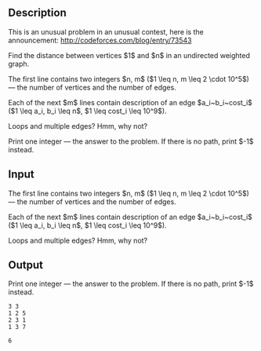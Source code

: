 ## Description

<div><p><span class="tex-font-style-it">This is an unusual problem in an unusual contest, here is the announcement: <a href="//codeforces.com/blog/entry/73543">http://codeforces.com/blog/entry/73543</a></span></p><p>Find the distance between vertices $1$ and $n$ in an undirected weighted graph.</p></div><div class="input-specification"><p>The first line contains two integers $n, m$ ($1 \leq n, m \leq 2 \cdot 10^5$) — the number of vertices and the number of edges.</p><p>Each of the next $m$ lines contain description of an edge $a_i~b_i~cost_i$ ($1 \leq a_i, b_i \leq n$, $1 \leq cost_i \leq 10^9$).</p><p>Loops and multiple edges? Hmm, why not?</p></div><div class="output-specification"><p>Print one integer — the answer to the problem. If there is no path, print $-1$ instead.</p></div>

## Input

<p>The first line contains two integers $n, m$ ($1 \leq n, m \leq 2 \cdot 10^5$) — the number of vertices and the number of edges.</p><p>Each of the next $m$ lines contain description of an edge $a_i~b_i~cost_i$ ($1 \leq a_i, b_i \leq n$, $1 \leq cost_i \leq 10^9$).</p><p>Loops and multiple edges? Hmm, why not?</p>

## Output

<p>Print one integer — the answer to the problem. If there is no path, print $-1$ instead.</p>





```input1
3 3
1 2 5
2 3 1
1 3 7
```




```output1
6
```


